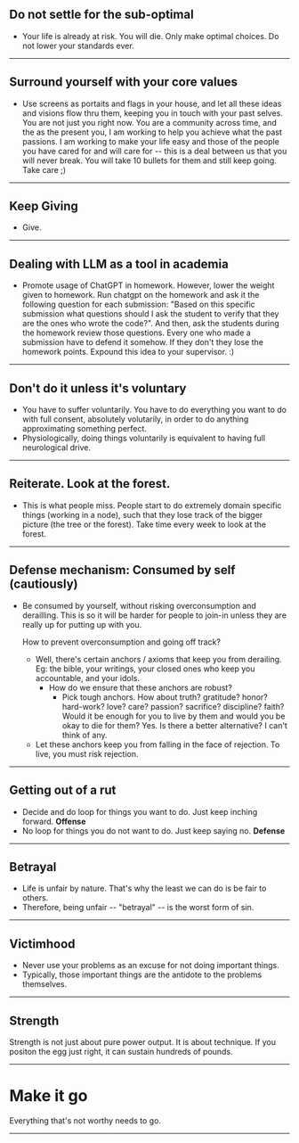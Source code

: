 ## Do not settle for the sub-optimal

- Your life is already at risk. You will die. Only make optimal
  choices. Do not lower your standards ever.

---

## Surround yourself with your core values

- Use screens as portaits and flags in your house, and let all these
  ideas and visions flow thru them, keeping you in touch with your
  past selves. You are not just you right now. You are a community
  across time, and the as the present you, I am working to help you
  achieve what the past passions. I am working to make your life
  easy and those of the people you have cared for and will care for
  -- this is a deal between us that you will never break. You will
  take 10 bullets for them and still keep going. Take care ;)

---

## Keep Giving

- Give.

---

## Dealing with LLM as a tool in academia

- Promote usage of ChatGPT in homework. However, lower the weight
  given to homework. Run chatgpt on the homework and ask it the
  following question for each submission: "Based on this specific
  submission what questions should I ask the student to verify that
  they are the ones who wrote the code?". And then, ask the students
  during the homework review those questions. Every one who made a
  submission have to defend it somehow. If they don't they lose the
  homework points.
    Expound this idea to your supervisor. :)

---

## Don't do it unless it's voluntary

- You have to suffer voluntarily. You have to do everything you want
  to do with full consent, absolutely volutarily, in order to do
  anything approximating something perfect.
- Physiologically, doing things voluntarily is equivalent to having
  full neurological drive.

---

## Reiterate. Look at the forest.

- This is what people miss. People start to do extremely domain
  specific things (working in a node), such that they lose track
  of the bigger picture (the tree or the forest).
  Take time every week to look at the forest.

---

## Defense mechanism: Consumed by self (cautiously)

- Be consumed by yourself, without risking overconsumption and
  derailling. This is so it will be harder for people to join-in
  unless they are really up for putting up with you.

  How to prevent overconsumption and going off track?
  - Well, there's certain anchors / axioms that
    keep you from derailing.
    Eg: the bible, your writings, your closed ones who keep you
    accountable, and your idols.
      - How do we ensure that these anchors are robust?
        - Pick tough anchors. How about truth? gratitude? honor?
          hard-work? love? care? passion? sacrifice? discipline?
          faith?
          Would it be enough for you to live
          by them and would you be okay to die for them?
          Yes.
          Is there a better alternative? I can't think of any.
  - Let these anchors keep you from falling in the face of rejection.
    To live, you must risk rejection.

---

## Getting out of a rut

- Decide and do loop for things you want to do. Just keep inching
  forward. **Offense**
- No loop for things you do not want to do. Just keep saying no.
  **Defense**

---

## Betrayal

- Life is unfair by nature. That's why the least we can do is be fair to others.
- Therefore, being unfair -- "betrayal" -- is the worst form of sin.

---

## Victimhood

- Never use your problems as an excuse for not doing important things.
- Typically, those important things are the antidote to the problems
  themselves.

---

## Strength

Strength is not just about pure power output. It is about technique.
If you positon the egg just right, it can sustain hundreds of pounds.

---

# Make it go

Everything that's not worthy needs to go.

---
